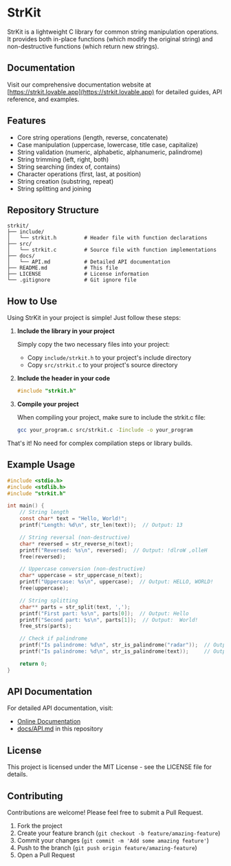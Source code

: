# StrKit

StrKit is a lightweight C library for common string manipulation operations. It provides both in-place functions (which modify the original string) and non-destructive functions (which return new strings).

## Documentation

Visit our comprehensive documentation website at [https://strkit.lovable.app](https://strkit.lovable.app) for detailed guides, API reference, and examples.

## Features

- Core string operations (length, reverse, concatenate)
- Case manipulation (uppercase, lowercase, title case, capitalize)
- String validation (numeric, alphabetic, alphanumeric, palindrome)
- String trimming (left, right, both)
- String searching (index of, contains)
- Character operations (first, last, at position)
- String creation (substring, repeat)
- String splitting and joining

## Repository Structure

```
strkit/
├── include/
│   └── strkit.h         # Header file with function declarations
├── src/
│   └── strkit.c         # Source file with function implementations
├── docs/
│   └── API.md           # Detailed API documentation
├── README.md            # This file
├── LICENSE              # License information
└── .gitignore           # Git ignore file
```

## How to Use

Using StrKit in your project is simple! Just follow these steps:

1. **Include the library in your project**

   Simply copy the two necessary files into your project:

   - Copy `include/strkit.h` to your project's include directory
   - Copy `src/strkit.c` to your project's source directory

2. **Include the header in your code**

   ```c
   #include "strkit.h"
   ```

3. **Compile your project**

   When compiling your project, make sure to include the strkit.c file:

   ```bash
   gcc your_program.c src/strkit.c -Iinclude -o your_program
   ```

That's it! No need for complex compilation steps or library builds.

## Example Usage

```c
#include <stdio.h>
#include <stdlib.h>
#include "strkit.h"

int main() {
    // String length
    const char* text = "Hello, World!";
    printf("Length: %d\n", str_len(text));  // Output: 13

    // String reversal (non-destructive)
    char* reversed = str_reverse_n(text);
    printf("Reversed: %s\n", reversed);  // Output: !dlroW ,olleH
    free(reversed);

    // Uppercase conversion (non-destructive)
    char* uppercase = str_uppercase_n(text);
    printf("Uppercase: %s\n", uppercase);  // Output: HELLO, WORLD!
    free(uppercase);

    // String splitting
    char** parts = str_split(text, ',');
    printf("First part: %s\n", parts[0]);  // Output: Hello
    printf("Second part: %s\n", parts[1]);  // Output:  World!
    free_strs(parts);

    // Check if palindrome
    printf("Is palindrome: %d\n", str_is_palindrome("radar"));  // Output: 1
    printf("Is palindrome: %d\n", str_is_palindrome(text));     // Output: 0

    return 0;
}
```

## API Documentation

For detailed API documentation, visit:

- [Online Documentation](https://strkit.lovable.app)
- [docs/API.md](docs/API.md) in this repository

## License

This project is licensed under the MIT License - see the LICENSE file for details.

## Contributing

Contributions are welcome! Please feel free to submit a Pull Request.

1. Fork the project
2. Create your feature branch (`git checkout -b feature/amazing-feature`)
3. Commit your changes (`git commit -m 'Add some amazing feature'`)
4. Push to the branch (`git push origin feature/amazing-feature`)
5. Open a Pull Request
